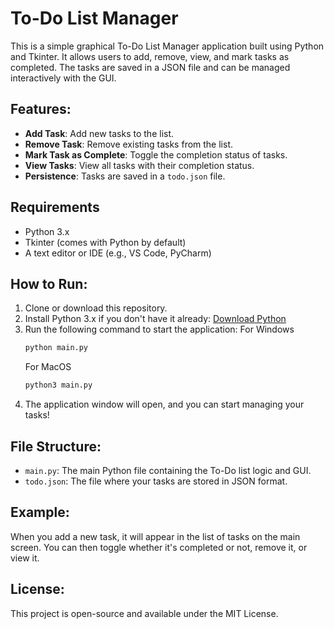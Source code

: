 # To-Do List Manager

This is a simple graphical To-Do List Manager application built using Python and Tkinter. It allows users to add, remove, view, and mark tasks as completed. The tasks are saved in a JSON file and can be managed interactively with the GUI.

## Features:
- **Add Task**: Add new tasks to the list.
- **Remove Task**: Remove existing tasks from the list.
- **Mark Task as Complete**: Toggle the completion status of tasks.
- **View Tasks**: View all tasks with their completion status.
- **Persistence**: Tasks are saved in a `todo.json` file.

## Requirements
- Python 3.x
- Tkinter (comes with Python by default)
- A text editor or IDE (e.g., VS Code, PyCharm)

## How to Run:
1. Clone or download this repository.
2. Install Python 3.x if you don't have it already: [Download Python](https://www.python.org/downloads/)
3. Run the following command to start the application:
    For Windows
    ```bash
    python main.py
    ```
    For MacOS
    ```bash
    python3 main.py
    ```
4. The application window will open, and you can start managing your tasks!

## File Structure:
- `main.py`: The main Python file containing the To-Do list logic and GUI.
- `todo.json`: The file where your tasks are stored in JSON format.

## Example:
When you add a new task, it will appear in the list of tasks on the main screen. You can then toggle whether it's completed or not, remove it, or view it.

## License:
This project is open-source and available under the MIT License.
